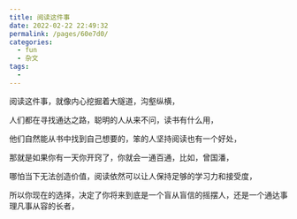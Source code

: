 ```yaml
---
title: 阅读这件事
date: 2022-02-22 22:49:32
permalink: /pages/60e7d0/
categories:
  - fun
  - 杂文
tags:
  - 
---
```

阅读这件事，就像内心挖掘着大隧道，沟壑纵横，

人们都在寻找通达之路，聪明的人从来不问，读书有什么用，

他们自然能从书中找到自己想要的，笨的人坚持阅读也有一个好处，

那就是如果你有一天你开窍了，你就会一通百通，比如，曾国潘，

哪怕当下无法创造价值，阅读依然可以让人保持足够的学习力和接受度，

所以你现在的选择，决定了你将来到底是一个盲从盲信的摇摆人，还是一个通达事理凡事从容的长者，